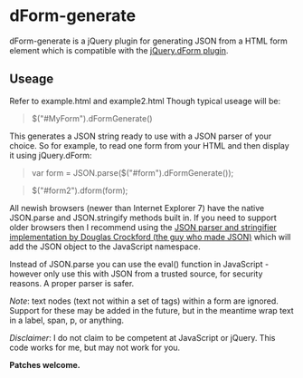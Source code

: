 dForm-generate
==============
dForm-generate is a jQuery plugin for generating JSON from a HTML form element which is compatible with the [jQuery.dForm plugin](https://github.com/daffl/jquery.dform).

Useage
------
Refer to example.html and example2.html
Though typical useage will be: 
> $("#MyForm").dFormGenerate()

This generates a JSON string ready to use with a JSON parser of your choice.
So for example, to read one form from your HTML and then display it using jQuery.dForm:

> var form = JSON.parse($("#form").dFormGenerate());

> $("#form2").dform(form);

All newish browsers (newer than Internet Explorer 7) have the native JSON.parse and JSON.stringify methods built in. If you need to support older browsers then I recommend using the [JSON parser and stringifier implementation by Douglas Crockford (the guy who made JSON)](https://github.com/douglascrockford/JSON-js) which will add the JSON object to the JavaScript namespace.

Instead of JSON.parse you can use the eval() function in JavaScript - however only use this with JSON from a trusted source, for security reasons. A proper parser is safer.

*Note*: text nodes (text not within a set of tags) within a form are ignored. Support for these may be added in the future, but in the meantime wrap text in a label, span, p, or anything.

*Disclaimer*: I do not claim to be competent at JavaScript or jQuery. This code works for me, but may not work for you.

**Patches welcome.**
